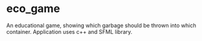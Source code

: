 # eco_game

An educational game, showing which garbage should be thrown into which container. 
Application uses c++ and SFML library.
